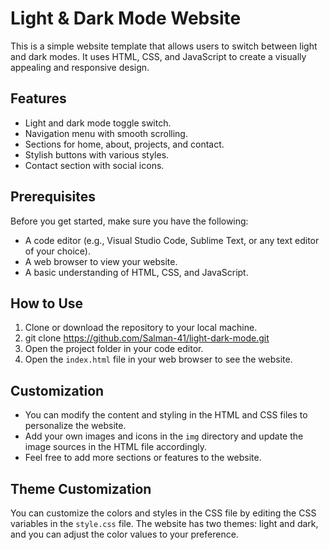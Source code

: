 # Light & Dark Mode Website

This is a simple website template that allows users to switch between light and dark modes. It uses HTML, CSS, and JavaScript to create a visually appealing and responsive design.

## Features

- Light and dark mode toggle switch.
- Navigation menu with smooth scrolling.
- Sections for home, about, projects, and contact.
- Stylish buttons with various styles.
- Contact section with social icons.

## Prerequisites

Before you get started, make sure you have the following:

- A code editor (e.g., Visual Studio Code, Sublime Text, or any text editor of your choice).
- A web browser to view your website.
- A basic understanding of HTML, CSS, and JavaScript.

## How to Use

1. Clone or download the repository to your local machine.
2. git clone <https://github.com/Salman-41/light-dark-mode.git>
3. Open the project folder in your code editor.
4. Open the `index.html` file in your web browser to see the website.

## Customization

- You can modify the content and styling in the HTML and CSS files to personalize the website.
- Add your own images and icons in the `img` directory and update the image sources in the HTML file accordingly.
- Feel free to add more sections or features to the website.

## Theme Customization

You can customize the colors and styles in the CSS file by editing the CSS variables in the `style.css` file. The website has two themes: light and dark, and you can adjust the color values to your preference.
